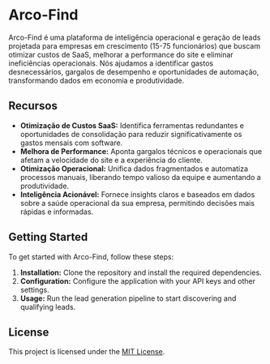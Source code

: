 # Arco-Find

Arco-Find é uma plataforma de inteligência operacional e geração de leads projetada para empresas em crescimento (15-75 funcionários) que buscam otimizar custos de SaaS, melhorar a performance do site e eliminar ineficiências operacionais. Nós ajudamos a identificar gastos desnecessários, gargalos de desempenho e oportunidades de automação, transformando dados em economia e produtividade.

## Recursos

*   **Otimização de Custos SaaS:** Identifica ferramentas redundantes e oportunidades de consolidação para reduzir significativamente os gastos mensais com software.
*   **Melhora de Performance:** Aponta gargalos técnicos e operacionais que afetam a velocidade do site e a experiência do cliente.
*   **Otimização Operacional:** Unifica dados fragmentados e automatiza processos manuais, liberando tempo valioso da equipe e aumentando a produtividade.
*   **Inteligência Acionável:** Fornece insights claros e baseados em dados sobre a saúde operacional da sua empresa, permitindo decisões mais rápidas e informadas.

## Getting Started

To get started with Arco-Find, follow these steps:

1. **Installation:** Clone the repository and install the required dependencies.
2. **Configuration:** Configure the application with your API keys and other settings.
3. **Usage:** Run the lead generation pipeline to start discovering and qualifying leads.

## License

This project is licensed under the [MIT License](LICENSE).
